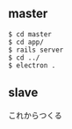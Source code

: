 ## master



```
$ cd master
$ cd app/
$ rails server 
$ cd ../  
$ electron .
```


## slave
これからつくる
